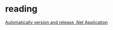 # reading

[Automatically version and release .Net Application](https://blog.antosubash.com/posts/automatic-version-and-release?utm_source=csharpdigest&utm_medium&utm_campaign=1401)
